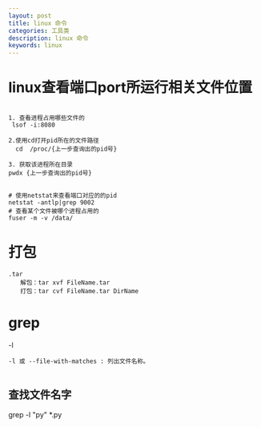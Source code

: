 ```yaml
---
layout: post
title: linux 命令
categories: 工具类
description: linux 命令
keywords: linux
---
```



# linux查看端口port所运行相关文件位置

```

1. 查看进程占用哪些文件的
 lsof -i:8080

2.使用cd打开pid所在的文件路径
  cd  /proc/{上一步查询出的pid号} 

3. 获取该进程所在目录
pwdx {上一步查询出的pid号}


# 使用netstat来查看端口对应的的pid
netstat -antlp|grep 9002
# 查看某个文件被哪个进程占用的
fuser -m -v /data/
```

# 打包

```
.tar
　　解包：tar xvf FileName.tar
　　打包：tar cvf FileName.tar DirName
```

# grep
-l

```
-l 或 --file-with-matches : 列出文件名称。


```

## 查找文件名字
 grep -l  "py" *.py